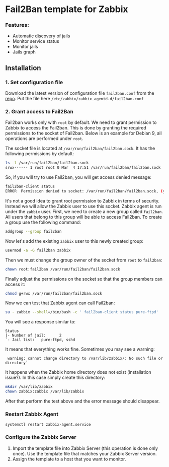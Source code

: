 # Fail2Ban template for Zabbix
### Features:

- Automatic discovery of jails
- Monitor service status
- Monitor jails
- Jails graph

## Installation
### 1. Set configuration file
Download the latest version of configuration file `fail2ban.conf` from the [repo](https://github.com/hermanekt/zabbix-fail2ban-discovery-). Put the file here `/etc/zabbix/zabbix_agentd.d/fail2ban.conf`

### 2. Grant access to Fail2Ban
Fail2ban works only with `root` by default. We need to grant permission to Zabbix to access the Fail2ban. This is done by granting the required permissions to the socket of Fail2ban. Below is an example for Debian 9, all operations are performed under `root`. 

The socket file is located at `/var/run/fail2ban/fail2ban.sock`. It has the following permissions by default:

```bash
ls -l /var/run/fail2ban/fail2ban.sock
srwx------ 1 root root 0 Mar  4 17:51 /var/run/fail2ban/fail2ban.sock
```

So, if you will try to use Fail2ban, you will get access denied message:

```bash
fail2ban-client status
ERROR  Permission denied to socket: /var/run/fail2ban/fail2ban.sock, (you must be root)
```

It's not a good idea to grant root permission to Zabbix in terms of security. Instead we will allow the Zabbix user to use this socket. Zabbix agent is run under the `zabbix` user. First, we need to create a new group called `fail2ban`. All users that belong to this group will be able to access Fail2ban. To create a group use the following command:

```bash
addgroup --group fail2ban
```

Now let's add the existing `zabbix` user to this newly created group:

```bash
usermod -a -G fail2ban zabbix
```

Then we must change the group owner of the socket from `root` to `fail2ban`:

```bash
chown root:fail2ban /var/run/fail2ban/fail2ban.sock
```

Finally adjust the permissions on the socket so that the group members can access it:

```bash
chmod g+rwx /var/run/fail2ban/fail2ban.sock
```

Now we can test that Zabbix agent can call Fail2ban:

```bash
su - zabbix --shell=/bin/bash -c ' fail2ban-client status pure-ftpd'
``` 

You will see a response similar to:

```
Status
|- Number of jail:      2
`- Jail list:   pure-ftpd, sshd
```

It means that everything works fine. Sometimes you may see a warning:

```
 warning: cannot change directory to /var/lib/zabbix/: No such file or directory`
```

It happens when the Zabbix home directory does not exist (installation issue?). In this case simply create this directory:

```bash
mkdir /var/lib/zabbix
chown zabbix:zabbix /var/lib/zabbix
```

After that perform the test above and the error message should disappear.

### Restart Zabbix Agent

```
systemctl restart zabbix-agent.service
```

### Configure the Zabbix Server
1. Import the template file into Zabbix Server (this operation is done only once). Use the template file that matches your Zabbix Server version.
2. Assign the template to a host that you want to monitor.
